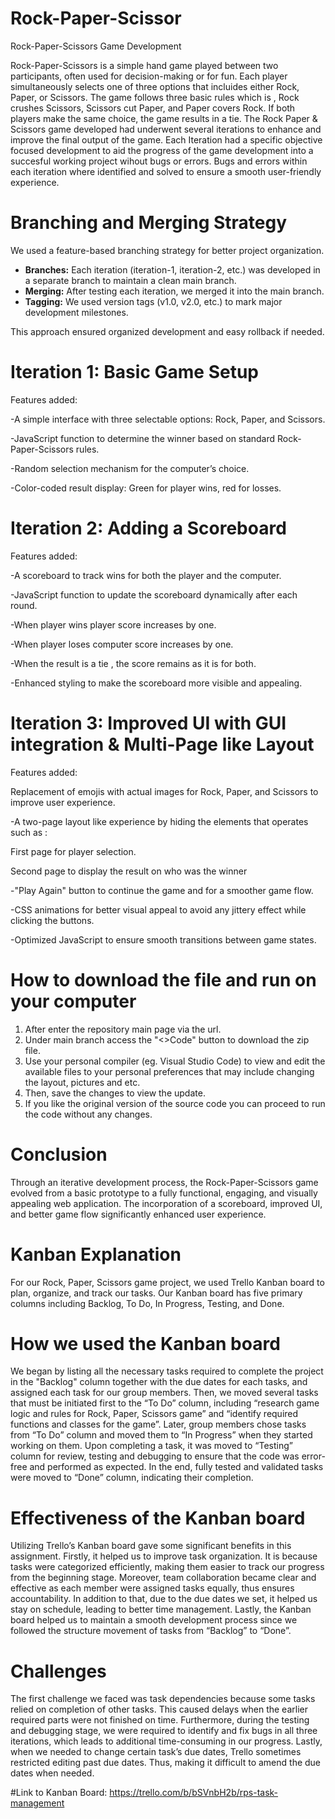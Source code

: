 # Rock-Paper-Scissor

Rock-Paper-Scissors Game Development

Rock-Paper-Scissors is a simple hand game played between two participants, often used for decision-making or for fun. Each player simultaneously selects one of three options that incluides either Rock, Paper, or Scissors. The game follows three basic rules which is , Rock crushes Scissors, Scissors cut Paper, and Paper covers Rock. If both players make the same choice, the game results in a tie. The Rock Paper & Scissors game developed had underwent several iterations to enhance and improve the final output of the game. Each Iteration had a specific objective focused development to aid the progress of the game development into a succesful working project wihout bugs or errors. Bugs and errors within each iteration where identified and solved to ensure a smooth user-friendly experience.

# Branching and Merging Strategy

We used a feature-based branching strategy for better project organization.

- **Branches:** Each iteration (iteration-1, iteration-2, etc.) was developed in a separate branch to maintain a clean main branch.
- **Merging:** After testing each iteration, we merged it into the main branch.
- **Tagging:** We used version tags (v1.0, v2.0, etc.) to mark major development milestones.

This approach ensured organized development and easy rollback if needed.

# Iteration 1: Basic Game Setup
Features added:

-A simple interface with three selectable options: Rock, Paper, and Scissors.

-JavaScript function to determine the winner based on standard Rock-Paper-Scissors rules.

-Random selection mechanism for the computer’s choice.

-Color-coded result display: Green for player wins, red for losses.

# Iteration 2: Adding a Scoreboard
Features added:

-A scoreboard to track wins for both the player and the computer.

-JavaScript function to update the scoreboard dynamically after each round.

-When player wins player score increases by one.

-When player loses computer score increases by one.

-When the result is a tie , the score remains as it is for both.

-Enhanced styling to make the scoreboard more visible and appealing.

# Iteration 3: Improved UI with GUI integration & Multi-Page like Layout
Features added:

Replacement of emojis with actual images for Rock, Paper, and Scissors to improve user experience.

-A two-page layout like experience by hiding the elements that operates such as :

First page for player selection.

Second page to display the result on who was the winner

-"Play Again" button to continue the game and for a smoother game flow.

-CSS animations for better visual appeal to avoid any jittery effect while clicking the buttons.

-Optimized JavaScript to ensure smooth transitions between game states.

# How to download the file and run on your computer
1. After enter the repository main page via the url.
2. Under main branch access the "<>Code" button to download the zip file.
3. Use your personal compiler (eg. Visual Studio Code) to view and edit the available files to your personal preferences that may include changing the layout, pictures and etc.
4. Then, save the changes to view the update.
5. If you like the original version of the source code you can proceed to run the code without any changes.

# Conclusion
Through an iterative development process, the Rock-Paper-Scissors game evolved from a basic prototype to a fully functional, engaging, and visually appealing web application. The incorporation of a scoreboard, improved UI, and better game flow significantly enhanced user experience.

# Kanban Explanation
For our Rock, Paper, Scissors game project, we used Trello Kanban board to plan, organize, and track our tasks. Our Kanban board has five primary columns including Backlog, To Do, In Progress, Testing, and Done.

# How we used the Kanban board
We began by listing all the necessary tasks required to complete the project in the "Backlog" column together with the due dates for each tasks, and assigned each task for our group members. Then, we moved several tasks that must be initiated first to the “To Do” column, including “research game logic and rules for Rock, Paper, Scissors game” and “identify required functions and classes for the game”. Later, group members chose tasks from “To Do” column and moved them to “In Progress” when they started working on them. Upon completing a task, it was moved to “Testing” column for review, testing and debugging to ensure that the code was error-free and performed as expected. In the end, fully tested and validated tasks were moved to “Done” column, indicating their completion.

# Effectiveness of the Kanban board
Utilizing Trello’s Kanban board gave some significant benefits in this assignment. Firstly, it helped us to improve task organization. It is because tasks were categorized efficiently, making them easier to track our progress from the beginning stage. Moreover, team collaboration became clear and effective as each member were assigned tasks equally, thus ensures accountability. In addition to that, due to the due dates we set, it helped us stay on schedule, leading to better time management. Lastly, the Kanban board helped us to maintain a smooth development process since we followed the structure movement of tasks from “Backlog” to “Done”.

# Challenges
The first challenge we faced was task dependencies because some tasks relied on completion of other tasks. This caused delays when the earlier required parts were not finished on time. Furthermore, during the testing and debugging stage, we were required to identify and fix bugs in all three iterations, which leads to additional time-consuming in our progress. Lastly, when we needed to change certain task’s due dates, Trello sometimes restricted editing past due dates. Thus, making it difficult to amend the due dates when needed.

#Link to Kanban Board: https://trello.com/b/bSVnbH2b/rps-task-management
